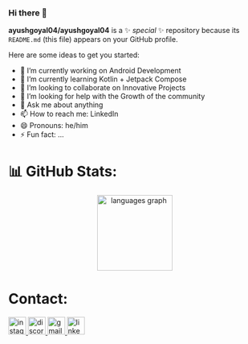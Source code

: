 ### Hi there 👋


**ayushgoyal04/ayushgoyal04** is a ✨ _special_ ✨ repository because its `README.md` (this file) appears on your GitHub profile.

Here are some ideas to get you started:

- 🔭 I’m currently working on Android Development
- 🌱 I’m currently learning Kotlin + Jetpack Compose
- 👯 I’m looking to collaborate on Innovative Projects
- 🤔 I’m looking for help with the Growth of the community
- 💬 Ask me about anything
- 📫 How to reach me: LinkedIn
- 😄 Pronouns: he/him
- ⚡ Fun fact: ...

# 📊 GitHub Stats:
<div align="center">
  

  <img src="https://github-readme-stats.vercel.app/api/top-langs?username=ayushgoyal04&locale=en&hide_title=false&layout=compact&card_width=320&langs_count=5&theme=dracula&hide_border=false" height="150" alt="languages graph"  />
</div>

# Contact:
<div align="left">
 <a href ="https://www.instagram.com/_ayushgoyal04">
  <img src="https://img.shields.io/static/v1?message=Instagram&logo=instagram&label=&color=E4405F&logoColor=white&labelColor=&style=for-the-badge" height="35" alt="instagram logo"  />
 </a>
  <a href ="discordapp.com/users/ayuuu123">
  <img src="https://img.shields.io/static/v1?message=Discord&logo=discord&label=&color=7289DA&logoColor=white&labelColor=&style=for-the-badge" height="35" alt="discord logo"  />
  </a>
  <a href = "ayushgoyal434@gmail.com">
  <img src="https://img.shields.io/static/v1?message=Gmail&logo=gmail&label=&color=D14836&logoColor=white&labelColor=&style=for-the-badge" height="35" alt="gmail logo"  />
  </a>
  <a href="www.linkedin.com/in/ayush-goyal-185087249">
  <img src="https://img.shields.io/static/v1?message=LinkedIn&logo=linkedin&label=&color=0077B5&logoColor=white&labelColor=&style=for-the-badge" height="35" alt="linkedin logo"  />
  </a>
</div>
